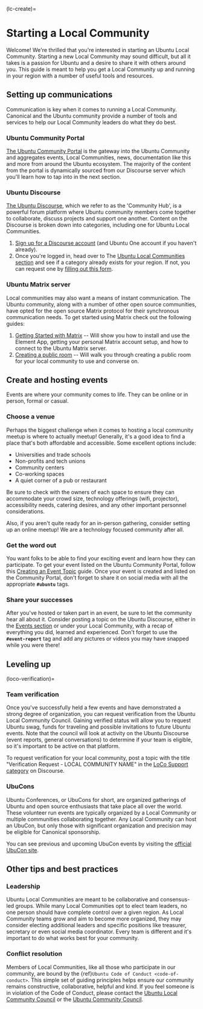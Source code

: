 (lc-create)=
# Starting a Local Community

Welcome! We're thrilled that you're interested in starting an Ubuntu Local Community.
Starting a new Local Community may sound difficult, but all it takes is a passion for Ubuntu and a desire to share it with others around you.
This guide is meant to help you get a Local Community up and running in your region with a number of useful tools and resources.


## Setting up communications

Communication is key when it comes to running a Local Community.
Canonical and the Ubuntu community provide a number of tools and services to help our Local Community leaders do what they do best.


### Ubuntu Community Portal

[The Ubuntu Community Portal](https://ubuntu.com/community) is the gateway into the Ubuntu Community and aggregates events, Local Communities, news, documentation like this and more from around the Ubuntu ecosystem.
The majority of the content from the portal is dynamically sourced from our Discourse server which you'll learn how to tap into in the next section.


### Ubuntu Discourse

[The Ubuntu Discourse](https://discourse.ubuntu.com), which we refer to as the 'Community Hub', is a powerful forum platform where Ubuntu community members come together to collaborate, discuss projects and support one another.
Content on the Discourse is broken down into categories, including one for Ubuntu Local Communities.

1. [Sign up for a Discourse account](https://discourse.ubuntu.com/auth/saml?signup=true) (and Ubuntu One account if you haven't already).
2. Once you're logged in, head over to The [Ubuntu Local Communities section](https://discourse.ubuntu.com/c/locos/129) and see if a category already exists for your region.
   If not, you can request one by [filling out this form](https://docs.google.com/forms/d/e/1FAIpQLSf7auchvVzpkH_cQdUFiiRcyGHtrSrGG0GmeQXaKkDhXVpsmw/viewform?usp=sharing&ouid=101065845149003260161).


### Ubuntu Matrix server

Local communities may also want a means of instant communication.
The Ubuntu community, along with a number of other open source communities, have opted for the open source Matrix protocol for their synchronous communication needs.
To get started using Matrix check out the following guides:

1. [Getting Started with Matrix](https://ubuntu.com/community/docs/communications/matrix/onboarding) -- Will show you how to install and use the Element App, getting your personal Matrix account setup, and how to connect to the Ubuntu Matrix server.
2. [Creating a public room](https://ubuntu.com/community/docs/communications/matrix/room-creation-public) -- Will walk you through creating a public room for your local community to use and converse on.


## Create and hosting events

Events are where your community comes to life.
They can be online or in person, formal or casual.


### Choose a venue

Perhaps the biggest challenge when it comes to hosting a local community meetup is where to actually meetup!
Generally, it's a good idea to find a place that's both affordable and accessible.
Some excellent options include:

* Universities and trade schools
* Non-profits and tech unions
* Community centers
* Co-working spaces
* A quiet corner of a pub or restaurant

Be sure to check with the owners of each space to ensure they can accommodate your crowd size, technology offerings (wifi, projector), accessibility needs, catering desires, and any other important personnel considerations.

Also, if you aren't quite ready for an in-person gathering, consider setting up an online meetup!
We are a technology focused community after all.


### Get the word out

You want folks to be able to find your exciting event and learn how they can participate.
To get your event listed on the Ubuntu Community Portal, follow this [Creating an Event Topic](https://discourse.ubuntu.com/t/creating-an-event-topic/42013) guide.
Once your event is created and listed on the Community Portal, don't forget to share it on social media with all the appropriate **`#ubuntu`** tags.


### Share your successes

After you've hosted or taken part in an event, be sure to let the community hear all about it.
Consider posting a topic on the Ubuntu Discourse, either in the [Events section](https://discourse.ubuntu.com/c/events/11) or under your Local Community, with a recap of everything you did, learned and experienced.
Don't forget to use the **`#event-report`** tag and add any pictures or videos you may have snapped while you were there!


## Leveling up

(loco-verification)=
### Team verification

Once you've successfully held a few events and have demonstrated a strong degree of organization, you can request verification from the Ubuntu Local Community Council.
Gaining verified status will allow you to request Ubuntu swag, funds for traveling and possible invitations to future Ubuntu events.
Note that the council will look at activity on the Ubuntu Discourse (event reports, general conversations) to determine if your team is eligible, so it's important to be active on that platform.

To request verification for your local community, post a topic with the title "Verification Request - LOCAL COMMUNITY NAME" in the [LoCo Support category](https://discourse.ubuntu.com/c/locos/loco-support/156) on Discourse.


### UbuCons

Ubuntu Conferences, or UbuCons for short, are organized gatherings of Ubuntu and open source enthusiasts that take place all over the world.
These volunteer run events are typically organized by a Local Community or multiple communities collaborating together.
Any Local Community can host an UbuCon, but only those with significant organization and precision may be eligible for Canonical sponsorship.

You can see previous and upcoming UbuCon events by visiting the [official UbuCon site](https://ubucon.org).


## Other tips and best practices

### Leadership

Ubuntu Local Communities are meant to be collaborative and consensus-led groups.
While many Local Communities opt to elect team leaders, no one person should have complete control over a given region.
As Local Community teams grow and aim to become more organized, they may consider electing additional leaders and specific positions like treasurer, secretary or even social media coordinator.
Every team is different and it's important to do what works best for your community.


### Conflict resolution

Members of Local Communities, like all those who participate in our community, are bound by the {ref}`Ubuntu Code of Conduct <code-of-conduct>`.
This simple set of guiding principles helps ensure our community remains constructive, collaborative, helpful and kind.
If you feel someone is in violation of the Code of Conduct, please contact the [Ubuntu Local Community Council](mailto:loco-council@lists.ubuntu.com) or the [Ubuntu Community Council](mailto:community-council@lists.ubuntu.com).

